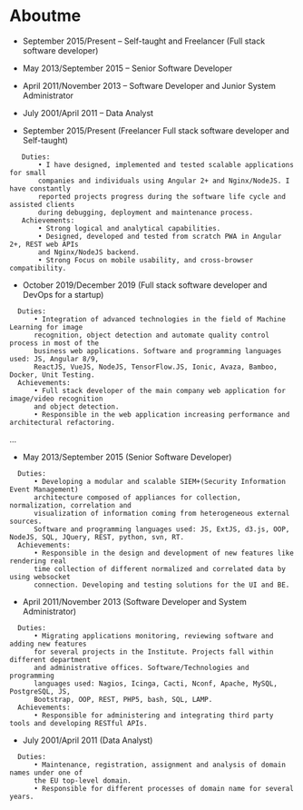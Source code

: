 # Aboutme
 - September 2015/Present  – Self-taught and Freelancer (Full stack software developer)
 - May 2013/September 2015 – Senior Software Developer
 - April 2011/November 2013 – Software Developer and Junior System Administrator
 - July 2001/April 2011 – Data Analyst

 - September 2015/Present (Freelancer Full stack software developer and Self-taught)
 ```
    Duties: 
        • I have designed, implemented and tested scalable applications for small 
        companies and individuals using Angular 2+ and Nginx/NodeJS. I have constantly 
        reported projects progress during the software life cycle and assisted clients
        during debugging, deployment and maintenance process.
    Achievements:
        • Strong logical and analytical capabilities. 
        • Designed, developed and tested from scratch PWA in Angular 2+, REST web APIs 
        and Nginx/NodeJS backend.
        • Strong Focus on mobile usability, and cross-browser compatibility.
  ```
 - October 2019/December 2019  (Full stack software developer and DevOps for a startup)
  ```
    Duties: 
        • Integration of advanced technologies in the field of Machine Learning for image 
        recognition, object detection and automate quality control process in most of the 
        business web applications. Software and programming languages used: JS, Angular 8/9, 
        ReactJS, VueJS, NodeJS, TensorFlow.JS, Ionic, Avaza, Bamboo, Docker, Unit Testing.
    Achievements:
        • Full stack developer of the main company web application for image/video recognition 
        and object detection.
        • Responsible in the web application increasing performance and architectural refactoring.
  ```
  ...

 - May 2013/September 2015 (Senior Software Developer)
  ```
    Duties: 
        • Developing a modular and scalable SIEM+(Security Information Event Management) 
        architecture composed of appliances for collection, normalization, correlation and 
        visualization of information coming from heterogeneous external sources. 
        Software and programming languages used: JS, ExtJS, d3.js, OOP, NodeJS, SQL, JQuery, REST, python, svn, RT.
    Achievements:
        • Responsible in the design and development of new features like rendering real 
        time collection of different normalized and correlated data by using websocket 
        connection. Developing and testing solutions for the UI and BE.
  ```
 - April 2011/November 2013  (Software Developer and System Administrator)
  ```
    Duties: 
        • Migrating applications monitoring, reviewing software and adding new features 
        for several projects in the Institute. Projects fall within different department 
        and administrative offices. Software/Technologies and programming 
        languages used: Nagios, Icinga, Cacti, Nconf, Apache, MySQL, PostgreSQL, JS, 
        Bootstrap, OOP, REST, PHP5, bash, SQL, LAMP. 
    Achievements:
        • Responsible for administering and integrating third party tools and developing RESTful APIs.
  ```
 - July 2001/April 2011 (Data Analyst)
  ```
    Duties: 
        • Maintenance, registration, assignment and analysis of domain names under one of 
        the EU top-level domain.
        • Responsible for different processes of domain name for several years.
  ```
